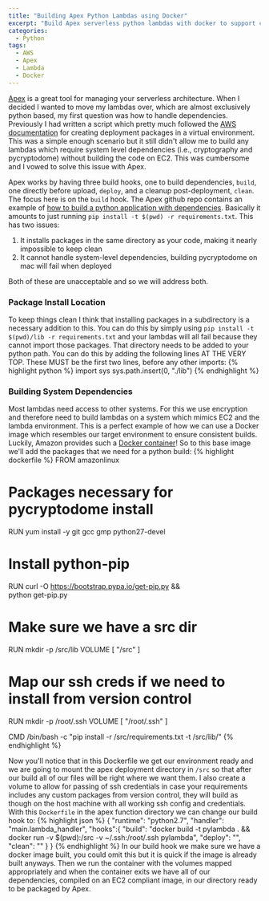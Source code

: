 ```yaml
---
title: "Building Apex Python Lambdas using Docker"
excerpt: "Build Apex serverless python lambdas with docker to support cryptography and other system-level dependencies"
categories:
  - Python
tags:
  - AWS
  - Apex
  - Lambda
  - Docker
---
```


[Apex](https://Apex.run) is a great tool for managing your serverless architecture. When I decided I wanted to move my lambdas over, which are almost exclusively python based, my first question was how to handle dependencies. Previously I had written a script which pretty much followed the [AWS documentation](http://docs.aws.amazon.com/lambda/latest/dg/lambda-python-how-to-create-deployment-package.html) for creating deployment packages in a virtual environment. This was a simple enough scenario but it still didn't allow me to build any lambdas which require system level dependencies (i.e., cryptography and pycryptodome) without building the code on EC2. This was cumbersome and I vowed to solve this issue with Apex.

Apex works by having three build hooks, one to build dependencies, `build`, one directly before upload, `deploy`, and a cleanup post-deployment, `clean`. The focus here is on the `build` hook. The Apex github repo contains an example of [how to build a python application with dependencies](https://github.com/apex/apex/tree/master/_examples/python/functions/dependency). Basically it amounts to just running `pip install -t $(pwd) -r requirements.txt`. This has two issues:
1. It installs packages in the same directory as your code, making it nearly impossible to keep clean
2. It cannot handle system-level dependencies, building pycryptodome on mac will fail when deployed

Both of these are unacceptable and so we will address both.

### Package Install Location
To keep things clean I think that installing packages in a subdirectory is a necessary addition to this. You can do this by simply using `pip install -t $(pwd)/lib -r requirements.txt` and your lambdas will all fail because they cannot import those packages. That directory needs to be added to your python path. You can do this by adding the following lines AT THE VERY TOP. These MUST be the first two lines, before any other imports:
{% highlight python %}
import sys
sys.path.insert(0, "./lib")
{% endhighlight %}

### Building System Dependencies
Most lambdas need access to other systems. For this we use encryption and therefore need to build lambdas on a system which mimics EC2 and the lambda environment. This is a perfect example of how we can use a Docker image which resembles our target environment to ensure consistent builds. Luckily, Amazon provides such a [Docker container](https://hub.docker.com/_/amazonlinux/)! So to this base image we'll add the packages that we need for a python build:
{% highlight dockerfile %}
FROM amazonlinux
# Packages necessary for pycryptodome install
RUN yum install -y git gcc gmp python27-devel
# Install python-pip
RUN curl -O https://bootstrap.pypa.io/get-pip.py &&\
    python get-pip.py
# Make sure we have a src dir
RUN mkdir -p /src/lib
VOLUME [ "/src" ]
# Map our ssh creds if we need to install from version control
RUN mkdir -p /root/.ssh
VOLUME [ "/root/.ssh" ]

CMD /bin/bash -c "pip install -r /src/requirements.txt -t /src/lib/"
{% endhighlight %}

Now you'll notice that in this Dockerfile we get our environment ready and we are going to mount the apex deployment directory in `/src` so that after our build all of our files will be right where we want them. I also create a volume to allow for passing of ssh credentials in case your requirements includes any custom packages from version control, they will build as though on the host machine with all working ssh config and credentials. With this `Dockerfile` in the apex function directory we can change our build hook to:
{% highlight json %}
{
  "runtime": "python2.7",
  "handler": "main.lambda_handler",
  "hooks":{
    "build": "docker build -t pylambda . && docker run -v $(pwd):/src -v ~/.ssh:/root/.ssh pylambda",
    "deploy": "",
    "clean": ""
  }
}
{% endhighlight %}
In our build hook we make sure we have a docker image built, you could omit this but it is quick if the image is already built anyways. Then we run the container with the volumes mapped appropriately and when the container exits we have all of our dependencies, compiled on an EC2 compliant image, in our directory ready to be packaged by Apex.